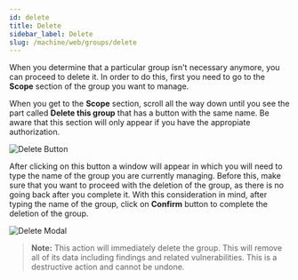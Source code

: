 ```yaml
---
id: delete
title: Delete
sidebar_label: Delete
slug: /machine/web/groups/delete
---
```


When you determine
that a particular group
isn't necessary anymore,
you can proceed to delete it.
In order to do this,
first you need to go
to the **Scope** section
of the group you want to manage.

When you get to the **Scope** section,
scroll all the way down
until you see the part called
**Delete this group**
that has a button with the same name.
Be aware that this section
will only appear
if you have the appropiate authorization.

![Delete Button](https://res.cloudinary.com/fluid-attacks/image/upload/v1668526136/docs/web/groups/delete/delete.png)

After clicking on this button
a window will appear
in which you will need to type the name
of the group you are currently managing.
Before this,
make sure that you want to proceed
with the deletion of the group,
as there is no going back
after you complete it.
With this consideration in mind,
after typing the name of the group,
click on **Confirm** button
to complete the deletion of the group.

![Delete Modal](https://res.cloudinary.com/fluid-attacks/image/upload/v1668526339/docs/web/groups/delete/action_delete.png)

> **Note:** This action will immediately delete the group.
> This will remove all of its data including
> findings and related vulnerabilities.
> This is a destructive action and cannot be undone.
